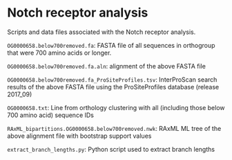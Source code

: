 # Notch receptor analysis

Scripts and data files associated with the Notch receptor analysis.

`OG0000658.below700removed.fa`: FASTA file of all sequences in orthogroup that were 700 amino acids or longer. 

`OG0000658.below700removed.fa.aln`: alignment of the above FASTA file

`OG0000658.below700removed.fa_ProSiteProfiles.tsv`: InterProScan search results of the above FASTA file using the ProSiteProfiles database (release 2017_09)

`OG0000658.txt`: Line from orthology clustering with all (including those below 700 amino acid) sequence IDs

`RAxML_bipartitions.OG0000658.below700removed.nwk`: RAxML ML tree of the above alignment file with bootstrap support values 

`extract_branch_lengths.py`: Python script used to extract branch lengths

